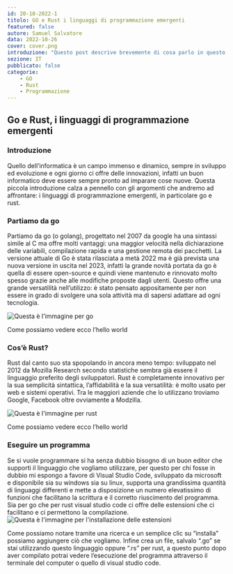 ```yaml
---
id: 20-10-2022-1
titolo: GO e Rust i linguaggi di programmazione emergenti
featured: false
autore: Samuel Salvatore
data: 2022-10-26
cover: cover.png
introduzione: "Questo post descrive brevemente di cosa parlo in questo blog"
sezione: IT
pubblicato: false
categorie:
    - GO
    - Rust
    - Programmazione
---
```



## Go e Rust, i linguaggi di programmazione emergenti


### Introduzione


Quello dell’informatica è un campo immenso e dinamico, sempre in sviluppo ed evoluzione e ogni giorno ci offre delle innovazioni, infatti un buon informatico deve essere sempre pronto ad imparare cose nuove.
Questa piccola introduzione calza a pennello con gli argomenti che andremo ad affrontare: i linguaggi di programmazione emergenti, in particolare go e rust.


### Partiamo da go


Partiamo da go (o golang), progettato nel 2007 da google ha una sintassi simile al C ma offre molti vantaggi: una maggior velocità nella dichiarazione delle variabili, compilazione rapida e una gestione remota dei pacchetti.
La versione attuale di Go è stata rilasciata a metà 2022 ma è già prevista una nuova versione in uscita nel 2023, infatti la grande novità portata da go è quella di essere open-source e quindi viene mantenuto e rinnovato molto spesso grazie anche alle modifiche proposte dagli utenti. Questo offre una grande versatilità nell’utilizzo: è stato pensato appositamente per non essere in grado di svolgere una sola attività ma di sapersi adattare ad ogni tecnologia.

![Questa è l'immagine per go](https://899029.smushcdn.com/2131410/wp-content/uploads/2021/10/alphagolang_11.png?lossy=0&strip=1&webp=0 "Questa è una immagine") 

Come possiamo vedere ecco l’hello world



### Cos’è Rust?


Rust dal canto suo sta spopolando in ancora meno tempo: sviluppato nel 2012 da Mozilla Research secondo statistiche sembra già essere il linguaggio preferito degli sviluppatori.
Rust è completamente innovativo per la sua semplicità sintattica, l’affidabilità e la sua versatilità: è molto usato per web e sistemi operativi.
Tra le maggiori aziende che lo utilizzano troviamo Google, Facebook oltre ovviamente a Modzilla. 

![Questa è l'immagine per rust](https://assets.hongkiat.com/uploads/hello-world-different-programming-languages/rust.jpg "Questa è una immagine")

Come possiamo vedere ecco l’hello world


### Eseguire un programma
Se si vuole programmare si ha senza dubbio bisogno di un buon editor che supporti il linguaggio che vogliamo utilizzare, per questo per chi fosse in dubbio mi espongo a favore di Visual Studio Code, sviluppato da microsoft e disponibile sia su windows sia su linux, supporta una grandissima quantità di linguaggi differenti e mette a disposizione un numero elevatissimo di funzioni che facilitano la scrittura e il corretto riuscimento del programma.
Sia per go che per rust visual studio code ci offre delle estensioni che ci facilitano e 
ci permettono la compilazione.
![Questa è l'immagine per l'installazione delle estensioni](https://madewithgolang.com/assets/images/posts/go-for-visual-studio-code.png "Questa è una immagine") 

Come possiamo notare tramite una ricerca e un semplice clic su “installa” possiamo aggiungere ciò che vogliamo.
Infine crea un file, salvalo “.go” se stai utilizzando questo linguaggio oppure “.rs” per rust, a questo punto dopo aver compilato potrai vedere l’esecuzione del programma attraverso il terminale del computer o quello di visual studio code.
